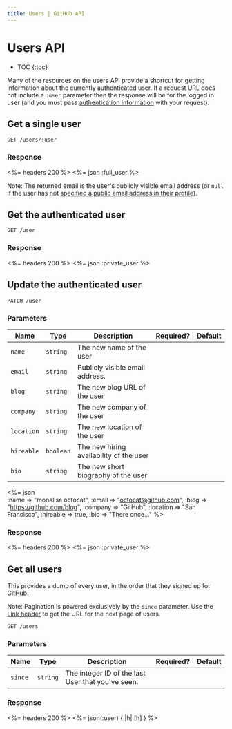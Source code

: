 ```yaml
---
title: Users | GitHub API
---
```


# Users API

* TOC
{:toc}

Many of the resources on the users API provide a shortcut for getting
information about the currently authenticated user. If a request URL
does not include a `:user` parameter then the response will be for the
logged in user (and you must pass [authentication
information](/v3/#authentication) with your request).

## Get a single user

    GET /users/:user

### Response

<%= headers 200 %>
<%= json :full_user %>

Note: The returned email is the user's publicly visible email address
(or `null` if the user has not [specified a public email address in their profile](https://github.com/settings/profile)).

## Get the authenticated user

    GET /user

### Response

<%= headers 200 %>
<%= json :private_user %>

## Update the authenticated user

    PATCH /user

### Parameters

Name | Type | Description | Required? | Default
-----|------|--------------|----------|---------
`name`|`string` | The new name of the user| |
`email`|`string` | Publicly visible email address.| |
`blog`|`string` | The new blog URL of the user| |
`company`|`string` | The new company of the user| |
`location`|`string` | The new location of the user| |
`hireable`|`boolean` | The new hiring availability of the user| |
`bio`|`string` | The new short biography of the user| |


<%= json \
    :name     => "monalisa octocat",
    :email    => "octocat@github.com",
    :blog     => "https://github.com/blog",
    :company  => "GitHub",
    :location => "San Francisco",
    :hireable => true,
    :bio      => "There once..."
%>

### Response

<%= headers 200 %>
<%= json :private_user %>

## Get all users

This provides a dump of every user, in the order that they signed up for
GitHub.

Note: Pagination is powered exclusively by the `since` parameter.
Use the [Link header](/v3/#link-header) to get the URL for the next page of
users.

    GET /users

### Parameters

Name | Type | Description | Required? | Default
-----|------|--------------|----------|---------
`since`|`string`| The integer ID of the last User that you've seen.| |


### Response

<%= headers 200 %>
<%= json(:user) { |h| [h] } %>
